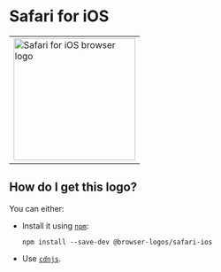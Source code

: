 # Safari for iOS

<table>
    <tr height=230>
        <td>
            <a href="https://github.com/alrra/browser-logos/tree/897f9536453431de19240365d3b93ffa5cd4e3e7/src/safari-ios">
                <img width=220 src="https://raw.githubusercontent.com/alrra/browser-logos/897f9536453431de19240365d3b93ffa5cd4e3e7/src/safari-ios/safari-ios.svg?sanitize=true" alt="Safari for iOS browser logo">
            </a>
        </td>
    </tr>
</table>

## How do I get this logo?

You can either:

* Install it using [`npm`][npm]:

  `npm install --save-dev @browser-logos/safari-ios`

* Use [`cdnjs`][cdnjs].

<!-- Link labels: -->

[cdnjs]: https://cdnjs.com/libraries/browser-logos
[npm]: https://www.npmjs.com/
